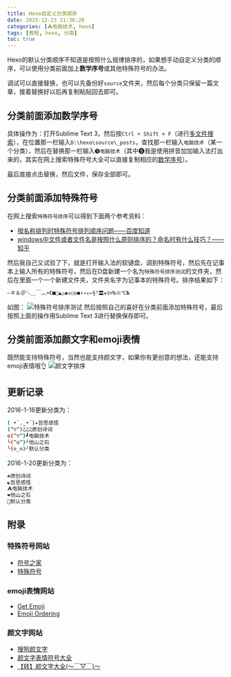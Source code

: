 ```yaml
---
title: Hexo自定义分类顺序
date: 2015-12-23 21:36:20
categories: [⛺电脑技术, hexo]
tags: [教程, hexo, 分类]
toc: true
---
```

Hexo的默认分类顺序不知道是按照什么规律排序的，如果想手动自定义分类的顺序，可以使用分类前面加上**数学序号**或其他特殊符号的办法。

调试可以直接替换，也可以先备份好`source`文件夹，然后每个分类只保留一篇文章，接着替换好以后再复制粘贴回去即可。
## 分类前面添加数学序号 ##

具体操作为：打开Sublime Text 3，然后按`Ctrl + Shift + F`（进行[多文件搜索][1]），在位置那一栏输入`D:\hexo\source\_posts`，查找那一栏输入`电脑技术`（某一个分类），然后在替换那一栏输入`➎电脑技术`（其中➎我是使用拼音加加输入法打出来的，其实在网上搜索特殊符号大全可以直接复制相应的[数学序号][2]）。

最后直接点击替换，然后文件，保存全部即可。
<!--more-->

## 分类前面添加特殊符号 ##
在网上搜索`特殊符号排序`可以得到下面两个参考资料：

 - [按名称排列时特殊符号排列顺序问题——百度知道][3]
 - [windows中文件或者文件名是按照什么原则排序的？命名时有什么技巧？——知乎][4]

然后我自己又试验了下，就是打开输入法的软键盘，调到特殊符号，然后先在记事本上输入所有的特殊符号，然后在D盘新建一个名为`特殊符号排序测试`的文件夹，然后在里面一个一个新建文件夹，文件夹名字为记事本的特殊符号。排序结果如下：
``` bash
―＃＆＠＼＿￣︿¤€■□▲△◆◇○◎●↑→↓←§°〓★♀♂‰※℃№
```
如图：
![特殊符号排序测试][5]
然后按照自己的喜好在分类前面添加特殊符号，最后按照上面的操作用Sublime Text 3进行替换保存即可。

## 分类前面添加颜文字和emoji表情 ##
既然能支持特殊符号，当然也能支持颜文字，如果你有更创意的想法，还能支持emoji表情哦👌
![颜文字排序][6]
## 更新记录 ##
2016-1-16更新分类为：
``` bash
( •̀ .̫ •́ )✦哲思感悟
(^▽^)♫♫♫原创诗词
o(^▽^)┛电脑技术
└(^o^)┘他山之石
╰(⊙_⊙)╯默认分类
```
2016-1-20更新分类为：
``` bash
☘原创诗词
☯️哲思感悟
⛺电脑技术
❤️他山之石
🍎默认分类
```

## 附录 ##
### 特殊符号网站 ###

 - [符号之家][7]
 - [特殊符号][8]

### emoji表情网站 ###
 - [Get Emoji][9]
 - [Emoji Ordering][10]

### 颜文字网站 ###

 - [搜狗颜文字][11]
 - [颜文字表情符号大全][12]
 - [【转】颜文字大全(～￣▽￣)～][13]


  [1]: https://sublime-text.readthedocs.org/en/latest/search_and_replace/search_and_replace_files.html
  [2]: http://www.fuhao123.com/fuhao/4.shtml
  [3]: http://zhidao.baidu.com/question/111363523.html
  [4]: https://www.zhihu.com/question/20227012
  [5]: http://7xivmb.com1.z0.glb.clouddn.com/hexo%E8%87%AA%E5%AE%9A%E4%B9%89%E5%88%86%E7%B1%BB%E9%A1%BA%E5%BA%8F-%E7%89%B9%E6%AE%8A%E7%AC%A6%E5%8F%B7%E6%8E%92%E5%BA%8F.png
  [6]: http://7xivmb.com1.z0.glb.clouddn.com/hexo%E8%87%AA%E5%AE%9A%E4%B9%89%E5%88%86%E7%B1%BB%E9%A1%BA%E5%BA%8F-%E9%A2%9C%E6%96%87%E5%AD%97%E6%8E%92%E5%BA%8F.png
  [7]: http://www.fuhao123.com/
  [8]: http://tw.piliapp.com/symbol/
  [9]: http://getemoji.com/
  [10]: http://unicode.org/emoji/charts/emoji-ordering.html
  [11]: http://pinyin.sogou.com/dict/ywz/
  [12]: https://www.douban.com/note/83616009/
  [13]: https://www.douban.com/note/235557738/